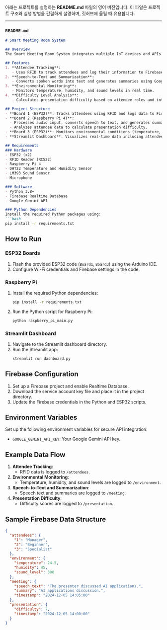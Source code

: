 아래는 프로젝트를 설명하는 **README.md** 파일의 영어 버전입니다. 이 파일은 프로젝트 구조와 실행 방법을 간결하게 설명하며, 깃허브에 올릴 때 유용합니다.

---

### **`README.md`**

```markdown
# Smart Meeting Room System

## Overview
The Smart Meeting Room System integrates multiple IoT devices and APIs to create an intelligent and automated environment for meetings. It includes features such as attendee tracking, real-time environmental monitoring, and speech-to-text summarization.

## Features
1. **Attendee Tracking**:
   - Uses RFID to track attendees and log their information to Firebase.
2. **Speech-to-Text and Summarization**:
   - Converts spoken words into text and generates summaries using Google Gemini API.
3. **Environmental Monitoring**:
   - Monitors temperature, humidity, and sound levels in real time.
4. **Difficulty Level Analysis**:
   - Calculates presentation difficulty based on attendee roles and interests.

## Project Structure
- **Board 1 (ESP32)**: Tracks attendees using RFID and logs data to Firebase.
- **Board 2 (Raspberry Pi 4)**: 
  - Processes audio input, converts speech to text, and generates summaries using Google Gemini API.
  - Analyzes attendee data to calculate presentation difficulty.
- **Board 3 (ESP32)**: Monitors environmental conditions (temperature, humidity, sound levels) and logs them to Firebase.
- **Streamlit Dashboard**: Visualizes real-time data including attendees, environmental conditions, and summaries.

## Requirements
### Hardware
- ESP32 (x2)
- RFID Reader (RC522)
- Raspberry Pi 4
- DHT22 Temperature and Humidity Sensor
- LM393 Sound Sensor
- Microphone

### Software
- Python 3.8+
- Firebase Realtime Database
- Google Gemini API

### Python Dependencies
Install the required Python packages using:
```bash
pip install -r requirements.txt
```

## How to Run
### ESP32 Boards
1. Flash the provided ESP32 code (`Board1`, `Board3`) using the Arduino IDE.
2. Configure Wi-Fi credentials and Firebase settings in the code.

### Raspberry Pi
1. Install the required Python dependencies:
   ```bash
   pip install -r requirements.txt
   ```
2. Run the Python script for Raspberry Pi:
   ```bash
   python raspberry_pi_main.py
   ```

### Streamlit Dashboard
1. Navigate to the Streamlit dashboard directory.
2. Run the Streamlit app:
   ```bash
   streamlit run dashboard.py
   ```

## Firebase Configuration
1. Set up a Firebase project and enable Realtime Database.
2. Download the service account key file and place it in the project directory.
3. Update the Firebase credentials in the Python and ESP32 scripts.

## Environment Variables
Set up the following environment variables for secure API integration:
- `GOOGLE_GEMINI_API_KEY`: Your Google Gemini API key.

## Example Data Flow
1. **Attendee Tracking**:
   - RFID data is logged to `/attendees`.
2. **Environmental Monitoring**:
   - Temperature, humidity, and sound levels are logged to `/environment`.
3. **Speech-to-Text and Summarization**:
   - Speech text and summaries are logged to `/meeting`.
4. **Presentation Difficulty**:
   - Difficulty scores are logged to `/presentation`.

## Sample Firebase Data Structure
```json
{
  "attendees": {
    "1": "Manager",
    "2": "Beginner",
    "3": "Specialist"
  },
  "environment": {
    "temperature": 24.5,
    "humidity": 45,
    "sound_level": 300
  },
  "meeting": {
    "speech_text": "The presenter discussed AI applications.",
    "summary": "AI applications discussion.",
    "timestamp": "2024-12-05 14:05:00"
  },
  "presentation": {
    "difficulty": 7,
    "timestamp": "2024-12-05 14:00:00"
  }
}
```

